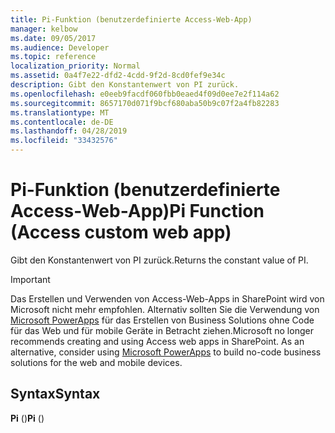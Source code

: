 ```yaml
---
title: Pi-Funktion (benutzerdefinierte Access-Web-App)
manager: kelbow
ms.date: 09/05/2017
ms.audience: Developer
ms.topic: reference
localization_priority: Normal
ms.assetid: 0a4f7e22-dfd2-4cdd-9f2d-8cd0fef9e34c
description: Gibt den Konstantenwert von PI zurück.
ms.openlocfilehash: e0eeb9facdf060fbb0eaed4f09d0ee7e2f114a62
ms.sourcegitcommit: 8657170d071f9bcf680aba50b9c07f2a4fb82283
ms.translationtype: MT
ms.contentlocale: de-DE
ms.lasthandoff: 04/28/2019
ms.locfileid: "33432576"
---
```

# <a name="pi-function-access-custom-web-app"></a><span data-ttu-id="7084d-103">Pi-Funktion (benutzerdefinierte Access-Web-App)</span><span class="sxs-lookup"><span data-stu-id="7084d-103">Pi Function (Access custom web app)</span></span>

<span data-ttu-id="7084d-104">Gibt den Konstantenwert von PI zurück.</span><span class="sxs-lookup"><span data-stu-id="7084d-104">Returns the constant value of PI.</span></span>
  
> [!IMPORTANT]
> <span data-ttu-id="7084d-p101">Das Erstellen und Verwenden von Access-Web-Apps in SharePoint wird von Microsoft nicht mehr empfohlen. Alternativ sollten Sie die Verwendung von [Microsoft PowerApps](https://powerapps.microsoft.com/en-us/) für das Erstellen von Business Solutions ohne Code für das Web und für mobile Geräte in Betracht ziehen.</span><span class="sxs-lookup"><span data-stu-id="7084d-p101">Microsoft no longer recommends creating and using Access web apps in SharePoint. As an alternative, consider using [Microsoft PowerApps](https://powerapps.microsoft.com/en-us/) to build no-code business solutions for the web and mobile devices.</span></span> 
  
## <a name="syntax"></a><span data-ttu-id="7084d-107">Syntax</span><span class="sxs-lookup"><span data-stu-id="7084d-107">Syntax</span></span>

 <span data-ttu-id="7084d-108">**Pi** ()</span><span class="sxs-lookup"><span data-stu-id="7084d-108">**Pi** ()</span></span> 
  

